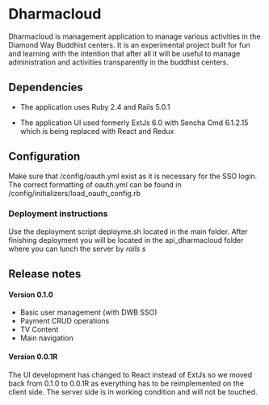 # Dharmacloud

Dharmacloud is management application to manage various activities in the Diamond Way Buddhist centers. It is an experimental project built for fun and learning with the intention that after all it will be useful to manage administration and activities transparently in the buddhist centers. 

## Dependencies

* The application uses Ruby 2.4 and Rails 5.0.1

* The application UI used formerly ExtJs 6.0 with Sencha Cmd 6.1.2.15 which is being replaced with React and Redux

## Configuration
Make sure that /config/oauth.yml exist as it is necessary for the SSO login.
The correct formatting of oauth.yml can be found in /config/initializers/load_oauth_config.rb

### Deployment instructions
Use the deployment script deployme.sh located in the main folder. After finishing deployment you will be located in the api_dharmacloud folder where you can lunch the server by *rails s*

## Release notes

#### Version 0.1.0
* Basic user management (with DWB SSO)
* Payment CRUD operations
* TV Content
* Main navigation 

#### Version 0.0.1R

The UI development has changed to React instead of ExtJs so we moved back from 0.1.0 to 0.0.1R as everything has to be reimplemented on the client side. The server side is in working condition and will not be touched. 

